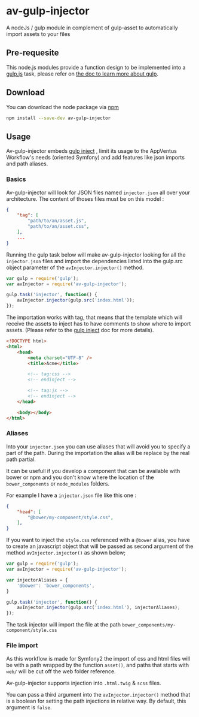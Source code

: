 # av-gulp-injector
A nodeJs / gulp module in complement of gulp-asset to automatically import
assets to your files

## Pre-requesite
This node.js modules provide a function design to be implemented into a
[gulp.js](https://github.com/gulpjs/gulp) task, please refer on [the doc to
learn more about gulp](http://gulpjs.com/).

## Download
You can download the node package via [npm](https://github.com/npm/npm)
```sh
npm install --save-dev av-gulp-injector
```

## Usage
Av-gulp-injector embeds [gulp inject](https://www.npmjs.com/package/gulp-inject)
, limit its usage to the AppVentus Workflow's needs (oriented Symfony)
and add features like json imports and path aliases.

### Basics
Av-gulp-injector will look for JSON files named `injector.json` all over your
architecture. The content of thoses files must be on this model :
```JSON
{
    "tag": [
        "path/to/an/asset.js",
        "path/to/an/asset.css",
    ],
    ...
}
```

Running the gulp task below will make av-gulp-injector looking for all the
`injector.json` files and import the dependencies listed into the gulp.src
object parameter of the `avInjector.injector()` method.

```javascript
var gulp = require('gulp');
var avInjector = require('av-gulp-injector');

gulp.task('injector', function() {
    avInjector.injector(gulp.src('index.html'));
});
```

The importation works with tag, that means that the template which will receive
the assets to inject has to have comments to show where to import assets.
(Please refer to the [gulp inject](https://www.npmjs.com/package/gulp-inject)
doc for more details).

```html
<!DOCTYPE html>
<html>
    <head>
        <meta charset="UTF-8" />
        <title>Acme</title>

        <!-- tag:css -->
        <!-- endinject -->

        <!-- tag:js -->
        <!-- endinject -->
    </head>

    <body></body>
</html>
```

### Aliases
Into your `injector.json` you can use aliases that will avoid you to specify
a part of the path. During the importation the alias will be replace by the real
path partial.

It can be usefull if you develop a component that can be available with bower or
npm and you don't know where the location of the `bower_components` or
`node_modules` folders.

For example I have a `injector.json` file like this one :
```JSON
{
    "head": [
        "@bower/my-component/style.css",
    ],
}
```

If you want to inject the `style.css` referenced with a `@bower` alias, you have
to create an javascript object that will be passed as second argument of the
method `avInjector.injector()` as shown below;

```javascript
var gulp = require('gulp');
var avInjector = require('av-gulp-injector');

var injectorAliases = {
    '@bower': 'bower_components',
}

gulp.task('injector', function() {
    avInjector.injector(gulp.src('index.html'), injectorAliases);
});
```

The task injector will import the file at the path
`bower_components/my-component/style.css`

### File import
As this workflow is made for Symfony2 the import of css and html files will be
with a path wrapped by the function `asset()`, and paths that starts with `web/`
will be cut off the web folder reference.

Av-gulp-injector supports  injection into `.html.twig` & `scss` files.

You can pass a third argument into the `avInjector.injector()` method that is a
boolean for setting the path injections in relative way. By default, this
argument is `false`.
